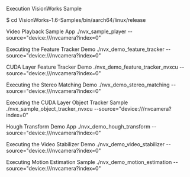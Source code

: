 
Execution VisionWorks Sample

$ cd VisionWorks-1.6-Samples/bin/aarch64/linux/release

Video Playback Sample App
./nvx_sample_player --source="device:///nvcamera?index=0"

Executing the Feature Tracker Demo
./nvx_demo_feature_tracker --source="device:///nvcamera?index=0"

CUDA Layer Feature Tracker Demo
./nvx_demo_feature_tracker_nvxcu --source="device:///nvcamera?index=0"

Executing the Stereo Matching Demo
./nvx_demo_stereo_matching --source="device:///nvcamera?index=0"


Executing the CUDA Layer Object Tracker Sample
./nvx_sample_object_tracker_nvxcu --source="device:///nvcamera?index=0"

Hough Transform Demo App
./nvx_demo_hough_transform --source="device:///nvcamera?index=0"

Executing the Video Stabilizer Demo
./nvx_demo_video_stabilizer --source="device:///nvcamera?index=0"

Executing Motion Estimation Sample
./nvx_demo_motion_estimation --source="device:///nvcamera?index=0"
